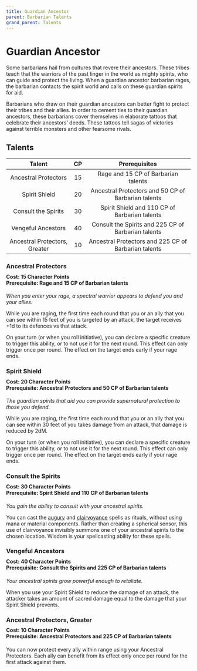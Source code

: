 ```yaml
---
title: Guardian Ancestor
parent: Barbarian Talents
grand_parent: Talents
---
```


# Guardian Ancestor
Some barbarians hail from cultures that revere their ancestors. These tribes teach that the warriors of the past linger in the world as mighty spirits, who can guide and protect the living. When a guardian ancestor barbarian rages, the barbarian contacts the spirit world and calls on these guardian spirits for aid.

Barbarians who draw on their guardian ancestors can better fight to protect their tribes and their allies. In order to cement ties to their guardian ancestors, these barbarians cover themselves in elaborate tattoos that celebrate their ancestors’ deeds. These tattoos tell sagas of victories against terrible monsters and other fearsome rivals.

## Talents

| Talent | CP | Prerequisites |
|:------:|:--:|:-------------:|
| Ancestral Protectors          | 15 | Rage and 15 CP of Barbarian talents |
| Spirit Shield                 | 20 | Ancestral Protectors and 50 CP of Barbarian talents |
| Consult the Spirits           | 30 | Spirit Shield and 110 CP of Barbarian talents |
| Vengeful Ancestors            | 40 | Consult the Spirits and 225 CP of Barbarian talents |
| Ancestral Protectors, Greater | 10 | Ancestral Protectors and 225 CP of Barbarian talents |

### Ancestral Protectors

<div style="margin-top:-10px;"></div>

#### **Cost:** 15 Character Points<br>**Prerequisite:** Rage and 15 CP of Barbarian talents 
*When you enter your rage, a spectral warrior appears to defend you and your allies.*

While you are raging, the first time each round that you or an ally that you can see within 15 feet of you is targeted by an attack, the target receives +1d to its defences vs that attack.

On your turn (or when you roll initiative), you can declare a specific creature to trigger this ability, or to not use it for the next round. This effect can only trigger once per round. The effect on the target ends early if your rage ends.

### Spirit Shield

<div style="margin-top:-10px;"></div>

#### **Cost:** 20 Character Points<br>**Prerequisite:** Ancestral Protectors and 50 CP of Barbarian talents
*The guardian spirits that aid you can provide supernatural protection to those you defend.*

While you are raging, the first time each round that you or an ally that you can see within 30 feet of you takes damage from an attack, that damage is reduced by 2dM.

On your turn (or when you roll initiative), you can declare a specific creature to trigger this ability, or to not use it for the next round. This effect can only trigger once per round. The effect on the target ends early if your rage ends.

### Consult the Spirits

<div style="margin-top:-10px;"></div>

#### **Cost:** 30 Character Points<br>**Prerequisite:** Spirit Shield and 110 CP of Barbarian talents
*You gain the ability to consult with your ancestral spirits.*

You can cast the [augury]() and [clairvoyance]() spells as rituals, without using mana or material components. Rather than creating a spherical sensor, this use of clairvoyance invisibly summons one of your ancestral spirits to the chosen location. Wisdom is your spellcasting ability for these spells.

### Vengeful Ancestors

<div style="margin-top:-10px;"></div>

#### **Cost:** 40 Character Points<br>**Prerequisite:** Consult the Spirits and 225 CP of Barbarian talents
*Your ancestral spirits grow powerful enough to retaliate.*

When you use your Spirit Shield to reduce the damage of an attack, the attacker takes an amount of sacred damage equal to the damage that your Spirit Shield prevents.

### Ancestral Protectors, Greater

<div style="margin-top:-10px;"></div>

#### **Cost:** 10 Character Points<br>**Prerequisite:** Ancestral Protectors and 225 CP of Barbarian talents
You can now protect every ally within range using your Ancestral Protectors. Each ally can benefit from its effect only once per round for the first attack against them.
